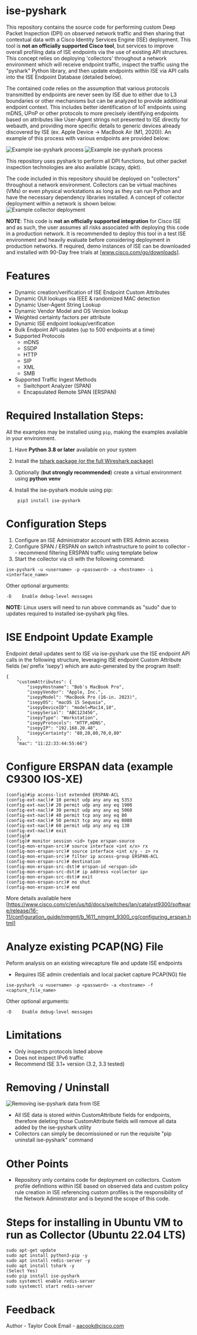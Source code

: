 # ise-pyshark
 
This repository contains the source code for performing custom Deep Packet Inspection (DPI) on observed network traffic and then sharing that contextual data with a Cisco Identity Services Engine (ISE) deployment.  This tool is **not an officially supported Cisco tool**, but services to improve overall profiling data of ISE endpoints via the use of existing API structures.  This concept relies on deploying 'collectors' throughout a network environment which will receive endpoint traffic, inspect the traffic using the "pyshark" Python library, and then update endpoints within ISE via API calls into the ISE Endpoint Database (detailed below). 

The contained code relies on the assumption that various protocols transmitted by endpoints are never seen by ISE due to either due to L3 boundaries or other mechanisms but can be analyzed to provide additional endpoint context.  This includes better identification of IoT endpoints using mDNS, UPnP or other protocols to more precisely identifying endpoints based on attributes like User-Agent strings not presented to ISE directly for webauth, and providing more specific details to generic devices already discovered by ISE (ex. Apple Device -> MacBook Air (M1, 2020)). An example of this process with various endpoints are provided below:

![Example ise-pyshark process](/img/ise-pyshark-ex1.png "Example ise-pyshark process.")
![Example ise-pyshark process](/img/ise-pyshark-ex2.png "Example ise-pyshark process.")

This repository uses pyshark to perform all DPI functions, but other packet inspection technologies are also available (scapy, dpkt).

The code included in this repository should be deployed on "collectors" throughout a network environment.  Collectors can be virtual machines (VMs) or even physical workstations as long as they can run Python and have the necessary dependency libraries installed.  A concept of collector deployment within a network is shown below:
![Example collector deployment](/img/collectors.png "Example collector deployment.")

**NOTE**: This code is **not an officially supported integration** for Cisco ISE and as such, the user assumes all risks associated with deploying this code in a production network.  It is recommended to deploy this tool in a test ISE environment and heavily evaluate before considering deployment in production networks.  If required, demo instances of ISE can be downloaded and installed with 90-Day free trials at [www.cisco.com/go/downloads].

# Features

- Dynamic creation/verification of ISE Endpoint Custom Attributes
- Dynamic OUI lookups via IEEE & randomized MAC detection
- Dynamic User-Agent String Lookup
- Dynamic Vendor Model and OS Version lookup
- Weighted certainty factors per attribute
- Dynamic ISE endpoint lookup/verification
- Bulk Endpoint API updates (up to 500 endpoints at a time)
- Supported Protocols
  - mDNS
  - SSDP
  - HTTP
  - SIP
  - XML
  - SMB
- Supported Traffic Ingest Methods
  - Switchport Analyzer (SPAN)
  - Encapsulated Remote SPAN (ERSPAN)

# Required Installation Steps:
All the examples may be installed using `pip`, making the examples available in your environment.

1. Have **Python 3.8 or later** available on your system
2. Install the [tshark package (or the full Wireshark package)](https://tshark.dev/setup/install/)
3. Optionally (**but strongly recommended**) create a virtual environment using **python venv**
4. Install the ise-pyshark module using pip:

        pip3 install ise-pyshark

# Configuration Steps
1. Configure an ISE Administrator account with ERS Admin access
2. Configure SPAN / ERSPAN on switch infrastructure to point to collector -- recommend filtering ERSPAN traffic using template below
3. Start the collector via cli with the following command:
```
ise-pyshark -u <username> -p <password> -a <hostname> -i <interface_name>
```
Other optional arguments:
```
-D    Enable debug-level messages
```
**NOTE:** Linux users will need to run above commands as "sudo" due to updates required to installed ise-pyshark pkg files.

# ISE Endpoint Update Example

Endpoint detail updates sent to ISE via ise-pyshark use the ISE endpoint API calls in the following structure, leveraging ISE endpoint Custom Attribute fields (w/ prefix 'isepy') which are auto-generated by the program itself:
```
{
    "customAttributes": {
        "isepyHostname": "Bob's MacBook Pro", 
        "isepyVendor": "Apple, Inc.", 
        "isepyModel": "MacBook Pro (16-in. 2023)", 
        "isepyOS": "macOS 15 Sequoia", 
        "isepyDeviceID": "model=Mac14,10", 
        "isepySerial": "ABC123456", 
        "isepyType": "Workstation", 
        "isepyProtocols": "HTTP,mDNS", 
        "isepyIP": "192.168.20.48", 
        "isepyCertainty": "80,20,80,70,0,80"
    }, 
    "mac": "11:22:33:44:55:66"}
```
# Configure ERSPAN data (example C9300 IOS-XE)
```
(config)#ip access-list extended ERSPAN-ACL
(config-ext-nacl)# 10 permit udp any any eq 5353
(config-ext-nacl)# 20 permit udp any any eq 1900
(config-ext-nacl)# 30 permit udp any any eq 5060
(config-ext-nacl)# 40 permit tcp any any eq 80
(config-ext-nacl)# 50 permit tcp any any eq 8080
(config-ext-nacl)# 60 permit udp any any eq 138
(config-ext-nacl)# exit
(config)#
(config)# monitor session <id> type erspan-source
(config-mon-erspan-src)# source interface <int x/x> rx
(config-mon-erspan-src)# source interface <int x/y - z> rx
(config-mon-erspan-src)# filter ip access-group ERSPAN-ACL
(config-mon-erspan-src)# destination
(config-mon-erspan-src-dst)# erspan-id <erspan-id>
(config-mon-erspan-src-dst)# ip address <collector ip>
(config-mon-erspan-src-dst)# exit
(config-mon-erspan-src)# no shut
(config-mon-erspan-src)# end
```
More details available here [https://www.cisco.com/c/en/us/td/docs/switches/lan/catalyst9300/software/release/16-11/configuration_guide/nmgmt/b_1611_nmgmt_9300_cg/configuring_erspan.html]

# Analyze existing PCAP(NG) File
Peform analysis on an existing wirecapture file and update ISE endpoints
- Requires ISE admin credentials and local packet capture PCAP(NG) file
```
ise-pyshark -u <username> -p <password> -a <hostname> -f <capture_file_name>
```
Other optional arguments:
```
-D    Enable debug-level messages
```
# Limitations
- Only inspects protocols listed above
- Does not inspect IPv6 traffic
- Recommend ISE 3.1+ version (3.2, 3.3 tested)

# Removing / Uninstall
![Removing ise-pyshark data from ISE](/img/ise-pyshark-delete.png "Removing ise-pyshark data from ISE.")
- All ISE data is stored within CustomAttribute fields for endpoints, therefore deleting those CustomAttribute fields will remove all data added by the ise-pyshark utility
- Collectors can simply be decomissioned or run the requisite "pip uninstall ise-pyshark" command

# Other Points
- Repository only contains code for deployment on collectors.  Custom profile definitions within ISE based on observed data and custom policy rule creation in ISE referencing custom profiles is the responsibility of the Network Adminstrator and is beyond the scope of this code.

# Steps for installing in Ubuntu VM to run as Collector (Ubuntu 22.04 LTS)
```
sudo apt-get update
sudo apt install python3-pip -y
sudo apt install redis-server -y
sudo apt install tshark -y
(Select Yes)
sudo pip install ise-pyshark
sudo systemctl enable redis-server
sudo systemctl start redis-server
```
# Feedback
Author - Taylor Cook
Email - aacook@cisco.com